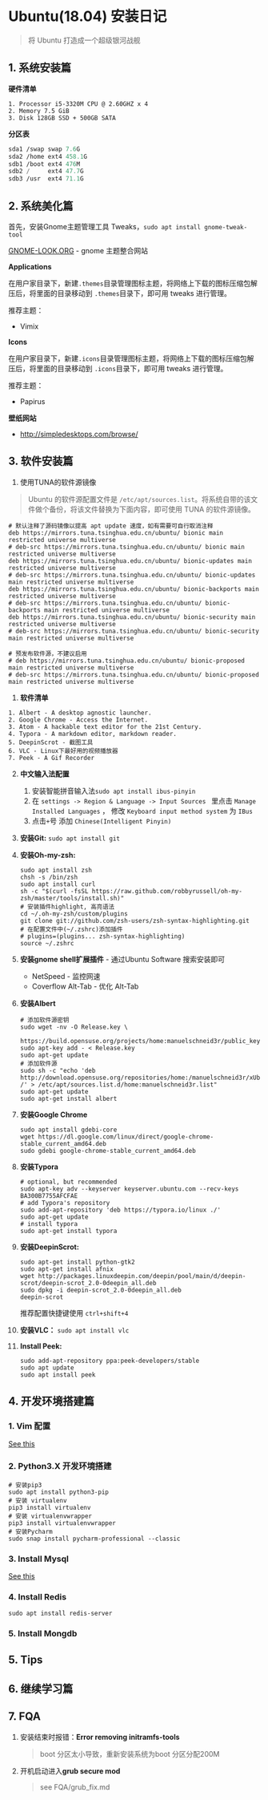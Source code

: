# Ubuntu(18.04) 安装日记

> 将 Ubuntu 打造成一个超级银河战舰



## 1. 系统安装篇

**硬件清单**

```
1. Processor i5-3320M CPU @ 2.60GHZ x 4
2. Memory 7.5 GiB
3. Disk 128GB SSD + 500GB SATA
```

**分区表**

```scheme
sda1 /swap swap 7.6G
sda2 /home ext4 458.1G
sdb1 /boot ext4 476M
sdb2 /     ext4 47.7G
sdb3 /usr  ext4 71.1G
```



## 2. 系统美化篇

首先，安装Gnome主题管理工具 Tweaks，`sudo apt install gnome-tweak-tool`

[GNOME-LOOK.ORG](https://www.gnome-look.org) - gnome 主题整合网站

**Applications**

在用户家目录下，新建`.themes`目录管理图标主题，将网络上下载的图标压缩包解压后，将里面的目录移动到 `.themes`目录下，即可用 tweaks 进行管理。

推荐主题：

- Vimix



**Icons**

在用户家目录下，新建`.icons`目录管理图标主题，将网络上下载的图标压缩包解压后，将里面的目录移动到 `.icons`目录下，即可用 tweaks 进行管理。

推荐主题：

- Papirus



**壁纸网站**

- http://simpledesktops.com/browse/



## 3. 软件安装篇

1. 使用TUNA的软件源镜像

> Ubuntu 的软件源配置文件是 `/etc/apt/sources.list`。将系统自带的该文件做个备份，将该文件替换为下面内容，即可使用 TUNA 的软件源镜像。

```
# 默认注释了源码镜像以提高 apt update 速度，如有需要可自行取消注释
deb https://mirrors.tuna.tsinghua.edu.cn/ubuntu/ bionic main restricted universe multiverse
# deb-src https://mirrors.tuna.tsinghua.edu.cn/ubuntu/ bionic main restricted universe multiverse
deb https://mirrors.tuna.tsinghua.edu.cn/ubuntu/ bionic-updates main restricted universe multiverse
# deb-src https://mirrors.tuna.tsinghua.edu.cn/ubuntu/ bionic-updates main restricted universe multiverse
deb https://mirrors.tuna.tsinghua.edu.cn/ubuntu/ bionic-backports main restricted universe multiverse
# deb-src https://mirrors.tuna.tsinghua.edu.cn/ubuntu/ bionic-backports main restricted universe multiverse
deb https://mirrors.tuna.tsinghua.edu.cn/ubuntu/ bionic-security main restricted universe multiverse
# deb-src https://mirrors.tuna.tsinghua.edu.cn/ubuntu/ bionic-security main restricted universe multiverse

# 预发布软件源，不建议启用
# deb https://mirrors.tuna.tsinghua.edu.cn/ubuntu/ bionic-proposed main restricted universe multiverse
# deb-src https://mirrors.tuna.tsinghua.edu.cn/ubuntu/ bionic-proposed main restricted universe multiverse
```

1. **软件清单**

```
1. Albert - A desktop agnostic launcher.
2. Google Chrome - Access the Internet.
3. Atom - A hackable text editor for the 21st Century.
4. Typora - A markdown editor, markdown reader.
5. DeepinScrot - 截图工具
6. VLC - Linux下最好用的视频播放器 
7. Peek - A Gif Recorder 
```

2. **中文输入法配置**
   1. 安装智能拼音输入法`sudo apt install ibus-pinyin`
   2. 在 `settings -> Region & Language -> Input Sources ` 里点击 `Manage Installed Languages` ， 修改 `Keyboard input method system` 为 `IBus`
   3. 点击`+`号 添加 `Chinese(Intelligent Pinyin)` 

3. **安装Git:** `sudo apt install git`

4. **安装Oh-my-zsh:** 

   ```shell
   sudo apt install zsh
   chsh -s /bin/zsh
   sudo apt install curl
   sh -c "$(curl -fsSL https://raw.github.com/robbyrussell/oh-my-zsh/master/tools/install.sh)"
   # 安装插件highlight, 高亮语法
   cd ~/.oh-my-zsh/custom/plugins
   git clone git://github.com/zsh-users/zsh-syntax-highlighting.git
   # 在配置文件中(~/.zshrc)添加插件
   # plugins=(plugins... zsh-syntax-highlighting)
   source ~/.zshrc
   ```

5. **安装gnome shell扩展插件**  - 通过Ubuntu Software 搜索安装即可

   - NetSpeed - 监控网速
   - Coverflow Alt-Tab - 优化 Alt-Tab

6. **安装Albert**

   ```shell
   # 添加软件源密钥
   sudo wget -nv -O Release.key \
     https://build.opensuse.org/projects/home:manuelschneid3r/public_key
   sudo apt-key add - < Release.key
   sudo apt-get update
   # 添加软件源
   sudo sh -c "echo 'deb http://download.opensuse.org/repositories/home:/manuelschneid3r/xUbuntu_18.04/ /' > /etc/apt/sources.list.d/home:manuelschneid3r.list"
   sudo apt-get update
   sudo apt-get install albert
   ```

7. **安装Google Chrome**

   ```shell
   sudo apt install gdebi-core
   wget https://dl.google.com/linux/direct/google-chrome-stable_current_amd64.deb
   sudo gdebi google-chrome-stable_current_amd64.deb
   ```

8. **安装Typora**
   ```shell
   # optional, but recommended
   sudo apt-key adv --keyserver keyserver.ubuntu.com --recv-keys BA300B7755AFCFAE
   # add Typora's repository
   sudo add-apt-repository 'deb https://typora.io/linux ./'
   sudo apt-get update
   # install typora
   sudo apt-get install typora
   ```

9. **安装DeepinScrot:**

   ```shell
   sudo apt-get install python-gtk2
   sudo apt-get install afnix
   wget http://packages.linuxdeepin.com/deepin/pool/main/d/deepin-scrot/deepin-scrot_2.0-0deepin_all.deb
   sudo dpkg -i deepin-scrot_2.0-0deepin_all.deb
   deepin-scrot
   ```

   推荐配置快捷键使用 `ctrl+shift+4`

10. **安装VLC：** `sudo apt install vlc`
11. **Install Peek:** 
    ```shell
    sudo add-apt-repository ppa:peek-developers/stable
    sudo apt update
    sudo apt install peek
    ```


## 4. 开发环境搭建篇

### 1. Vim 配置
[See this](../core_tool_usage/vim_config.md)
### 2. Python3.X 开发环境搭建

```shell
# 安装pip3
sudo apt install python3-pip
# 安装 virtualenv
pip3 install virtualenv
# 安装 virtualenvwrapper
pip3 install virtualenvwrapper
# 安装Pycharm 
sudo snap install pycharm-professional --classic
```

### 3. Install Mysql

[See this](../software/mysql_install.md)

### 4. Install Redis

`sudo apt install redis-server`

### 5. Install Mongdb









## 5. Tips



## 6. 继续学习篇



## 7. FQA

1. 安装结束时报错：**Error removing initramfs-tools**

   > boot 分区太小导致，重新安装系统为boot 分区分配200M 

2. 开机启动进入**grub secure mod**

   > see FQA/grub_fix.md
